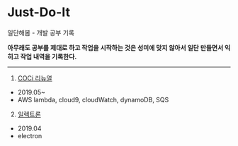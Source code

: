 # Just-Do-It

일단해봄 - 개발 공부 기록

**아무래도 공부를 제대로 하고 작업을 시작하는 것은 성미에 맞지 않아서 일단 만들면서 익히고 작업 내역을 기록한다.**

---

1. [COCi 리뉴얼](/it/COCi.md) 
  - 2019.05~
  - AWS lambda, cloud9, cloudWatch, dynamoDB, SQS
2. [일렉트론](/it/Electron.md)
  - 2019.04
  - electron
  

